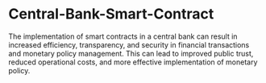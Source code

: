 # Central-Bank-Smart-Contract
The implementation of smart contracts in a central bank can result in increased efficiency, transparency, and security in financial transactions and monetary policy management. This can lead to improved public trust, reduced operational costs, and more effective implementation of monetary policy.
